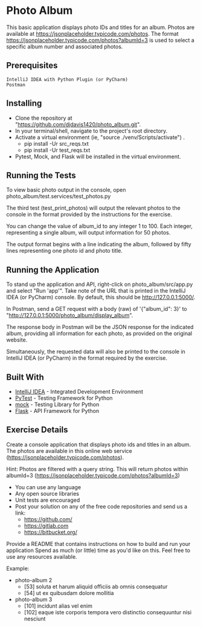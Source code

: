 # Photo Album

This basic application displays photo IDs and titles for an album. Photos are available at https://jsonplaceholder.typicode.com/photos. The format https://jsonplaceholder.typicode.com/photos?albumId=3 is used to select a specific album number and associated photos.

## Prerequisites

```
IntelliJ IDEA with Python Plugin (or PyCharm)
Postman
```

## Installing

- Clone the repository at "https://github.com/djdavis1420/photo_album.git".
- In your terminal/shell, navigate to the project's root directory.
- Activate a virtual environment (ie, "source ./venv/Scripts/activate") .
    - pip install -Ur src_reqs.txt
    - pip install -Ur test_reqs.txt
- Pytest, Mock, and Flask will be installed in the virtual environment.

## Running the Tests

To view basic photo output in the console, open photo_album/test.services/test_photos.py

The third test (test_print_photos) will output the relevant photos to the console in the format provided by the instructions for the exercise.

You can change the value of album_id to any integer 1 to 100. Each integer, representing a single album, will output information for 50 photos. 

The output format begins with a line indicating the album, followed by fifty lines representing one photo id and photo title.

## Running the Application

To stand up the application and API, right-click on photo_album/src/app.py and select "Run 'app'". Take note of the URL that is printed in the IntelliJ IDEA (or PyCharm) console. By default, this should be http://127.0.0.1:5000/.

In Postman, send a GET request with a body (raw) of '{"album_id": 3}' to "http://127.0.0.1:5000/photo_album/display_album".

The response body in Postman will be the JSON response for the indicated album, providing all information for each photo, as provided on the original website.

Simultaneously, the requested data will also be printed to the console in IntelliJ IDEA (or PyCharm) in the format required by the exercise.  

## Built With

- [IntelliJ IDEA](https://www.jetbrains.com/idea/) - Integrated Development Environment
- [PyTest](https://docs.pytest.org/en/latest/) - Testing Framework for Python
- [mock](https://docs.python.org/dev/library/unittest.mock.html) - Testing Library for Python
- [Flask](http://flask.pocoo.org/) - API Framework for Python

## Exercise Details

Create a console application that displays photo ids and titles in an album. The photos are available in this online web service (https://jsonplaceholder.typicode.com/photos).

Hint: Photos are filtered with a query string. This will return photos within albumId=3
(https://jsonplaceholder.typicode.com/photos?albumId=3)

- You can use any language
- Any open source libraries
- Unit tests are encouraged
- Post your solution on any of the free code repositories and send us a link:
    - https://github.com/
    - https://gitlab.com
    - https://bitbucket.org/

Provide a README that contains instructions on how to build and run your application
Spend as much (or little) time as you'd like on this. Feel free to use any resources available.

Example:

- photo-album 2
    - [53] soluta et harum aliquid officiis ab omnis consequatur
    - [54] ut ex quibusdam dolore mollitia
- photo-album 3
    - [101] incidunt alias vel enim
    - [102] eaque iste corporis tempora vero distinctio consequuntur nisi nesciunt